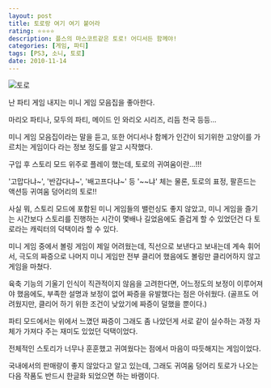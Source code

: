```yaml
---
layout: post
title: 토로랑 여기 여기 붙어라
rating: ⭐️⭐️⭐️⭐️
description: 플스의 마스코트같은 토로! 어디서든 함께야!
categories: [게임, 파티]
tags: [PS3, 소니, 토로]
date: 2010-11-14
---
```


![토로](../../review/img/2010/toro.jpg)

난 파티 게임 내지는 미니 게임 모음집을 좋아한다. 

마리오 파티나, 모두의 파티, 메이드 인 와리오 시리즈, 리듬 천국 등등... 

미니 게임 모음집이라는 말을 듣고, 또한 어디서나 함께가 인간이 되기위한 고양이를 가르치는 게임이다 라는 정보 정도를 알고 시작했다.

구입 후 스토리 모드 위주로 플레이 했는데, 토로의 귀여움이란...!!!

'고맙다냐~', '반갑다냐~', '배고프다냐~' 등 '~~냐' 체는 물론, 토로의 표정, 팔흔드는 액션등 귀여움 덩어리의 토로!!

사실 뭐, 스토리 모드에 포함된 미니 게임들의 밸런싱도 좋지 않았고, 미니 게임을 즐기는 시간보다 스토리를 진행하는 시간이 몇배나 길었음에도 즐겁게 할 수 있었던건 다 토로라는 캐릭터의 덕택이라 할 수 있다.

미니 게임 중에서 볼링 게임이 제일 어려웠는데, 직선으로 보낸다고 보내는데 계속 휘어서, 극도의 짜증으로 나머지 미니 게임만 전부 클리어 했음에도 볼링만 클리어하지 않고 게임을 마쳤다.

육축 기능의 기울기 인식이 직관적이지 않음을 고려한다면, 어느정도의 보정이 이루어져야 했음에도, 부족한 설명과 보정이 없어 짜증을 유발했다는 점은 아쉬웠다. (골프도 어려웠지만, 클리어 하기 위한 조건이 낮았기에 짜증이 덜했을 뿐이다.)

파티 모드에서는 위에서 느꼈던 짜증이 그래도 좀 나았던게 서로 같이 실수하는 과정 자체가 가져다 주는 재미도 있었던 덕택이었다.

전체적인 스토리가 너무나 훈훈했고 귀여웠다는 점에서 마음이 따듯해지는 게임이었다. 

국내에서의 판매량이 좋지 않았다고 알고 있는데, 그래도 귀여움 덩어리 토로가 나오는 다음 작품도 반드시 한글화 되었으면 하는 바램이다.